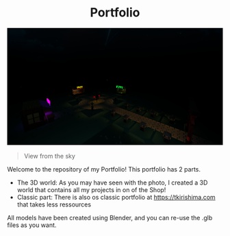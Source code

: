 <h1 style="text-align: center">Portfolio</h1>

<img src="public/img/_portfolio3.png"/>

> View from the sky


Welcome to the repository of my Portfolio!
This portfolio has 2 parts.
- The 3D world: As you may have seen with the photo, I created a 3D world that contains all my projects in on of the Shop!
- Classic part: There is also os classic portfolio at https://tkirishima.com that takes less ressources


All models have been created using Blender, and you can re-use the .glb files as you want.
